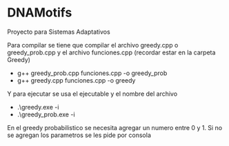 # DNAMotifs

Proyecto para Sistemas Adaptativos


Para compilar se tiene que compilar el archivo greedy.cpp o greedy_prob.cpp y el archivo funciones.cpp (recordar estar en la carpeta Greedy)

 - g++ greedy_prob.cpp funciones.cpp -o greedy_prob
 - g++ greedy.cpp funciones.cpp -o greedy

Y para ejecutar se usa el ejecutable y el nombre del archivo

 - .\greedy.exe -i <nombre archivo>
 - .\greedy_prob.exe -i <nombre archivo> <alpha>

En el greedy probabilistico se necesita agregar un numero entre 0 y 1.
Si no se agregan los parametros se les pide por consola 
 